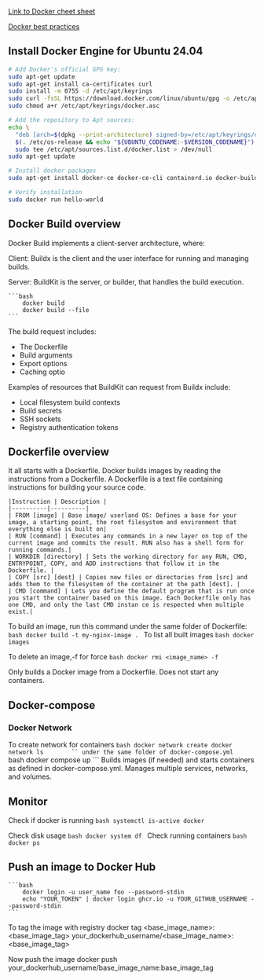 [Link to Docker cheet sheet](https://dockerlabs.collabnix.com/docker/cheatsheet/)

[Docker best practices](https://www.docker.com/blog/docker-best-practices-choosing-between-run-cmd-and-entrypoint/)

## Install Docker Engine for Ubuntu 24.04
```bash
# Add Docker's official GPG key:
sudo apt-get update
sudo apt-get install ca-certificates curl
sudo install -m 0755 -d /etc/apt/keyrings
sudo curl -fsSL https://download.docker.com/linux/ubuntu/gpg -o /etc/apt/keyrings/docker.asc
sudo chmod a+r /etc/apt/keyrings/docker.asc

# Add the repository to Apt sources:
echo \
  "deb [arch=$(dpkg --print-architecture) signed-by=/etc/apt/keyrings/docker.asc] https://download.docker.com/linux/ubuntu \
  $(. /etc/os-release && echo "${UBUNTU_CODENAME:-$VERSION_CODENAME}") stable" | \
  sudo tee /etc/apt/sources.list.d/docker.list > /dev/null
sudo apt-get update

# Install docker packages
sudo apt-get install docker-ce docker-ce-cli containerd.io docker-buildx-plugin docker-compose-plugin

# Verify installation
sudo docker run hello-world
```

## Docker Build overview
Docker Build implements a client-server architecture, where:

Client: Buildx is the client and the user interface for running and managing builds.

Server: BuildKit is the server, or builder, that handles the build execution.

	```bash
		docker build
		docker build --file 
	```
The build request includes:

- The Dockerfile
- Build arguments
- Export options
- Caching optio

Examples of resources that BuildKit can request from Buildx include:

- Local filesystem build contexts
- Build secrets
- SSH sockets
- Registry authentication tokens

## Dockerfile overview

It all starts with a Dockerfile. Docker builds images by reading the instructions from a Dockerfile.
A Dockerfile is a text file containing instructions for building your source code. 
		
	|Instruction | Description |
	|----------|----------|
	| FROM [image] | Base image/ userland OS: Defines a base for your image, a starting point, the root filesystem and environment that everything else is built on|
	| RUN [command] | Executes any commands in a new layer on top of the current image and commits the result. RUN also has a shell form for running commands.|
	| WORKDIR [directory] | Sets the working directory for any RUN, CMD, ENTRYPOINT, COPY, and ADD instructions that follow it in the Dockerfile. |
	| COPY [src] [dest] | Copies new files or directories from [src] and adds them to the filesystem of the container at the path [dest]. |
	| CMD [command] | Lets you define the default program that is run once you start the container based on this image. Each Dockerfile only has one CMD, and only the last CMD instan ce is respected when multiple exist.|

To build an image, run this command under the same folder of Dockerfile:
	```bash
		docker build -t my-nginx-image .
	```
To list all built images
	```bash
		docker images
	```

To delete an image,-f for force
	```bash
		docker rmi <image_name> -f
	```

Only builds a Docker image from a Dockerfile.
Does not start any containers.

## Docker-compose
### Docker Network

To create network for containers
	```bash
		docker network create
		docker network ls	  	
	``
under the same folder of docker-compose.yml 
	```bash
		docker compose up
	```
Builds images (if needed) and starts containers as defined in docker-compose.yml.
Manages multiple services, networks, and volumes.

## Monitor

Check if docker is running
	```bash
		systemctl is-active docker
	```

Check disk usage
	```bash
		docker system df
	```
Check running containers
	```bash
		docker ps
	```

## Push an image to Docker Hub
	```bash
		docker login -u user_name foo --password-stdin
		echo "YOUR_TOKEN" | docker login ghcr.io -u YOUR_GITHUB_USERNAME --password-stdin
	```

To tag the image with registry
	docker tag <base_image_name>:<base_image_tag> your_dockerhub_username/<base_image_name>:<base_image_tag>

Now push the image
	docker push your_dockerhub_username/base_image_name:base_image_tag
